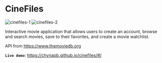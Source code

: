 # CineFiles

![cinefiles-1](https://github.com/chynapb/cinefiles/assets/110194146/7bc177a9-beb8-41c0-ab68-c9ae435f3c03)
![cinefiles-2](https://github.com/chynapb/cinefiles/assets/110194146/cded43a9-2f47-40b2-922c-229328c88ae9)

Interactive movie application that allows users to create an account, browse and search movies, save to their favorites, and create a movie watchlist.

API from https://www.themoviedb.org

**`Live demo`**: https://chynapb.github.io/cinefiles/#/
